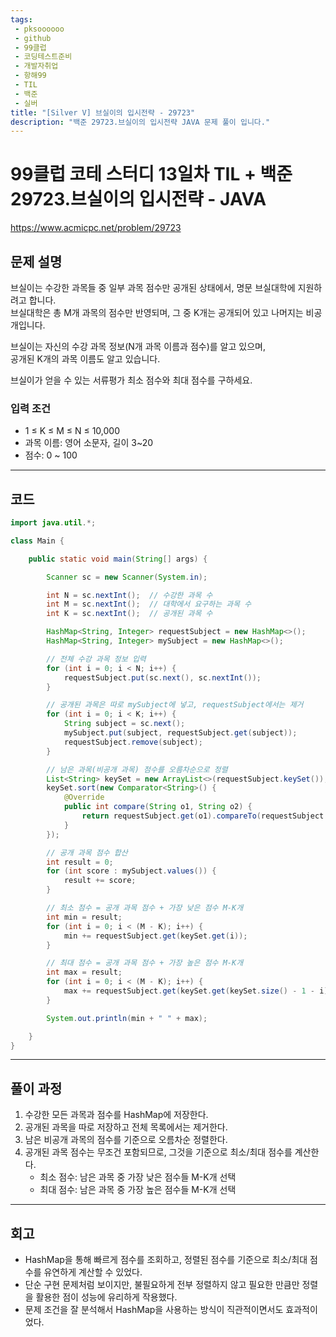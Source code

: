 ```yaml
---
tags: 
 - pksoooooo
 - github 
 - 99클럽 
 - 코딩테스트준비 
 - 개발자취업 
 - 항해99
 - TIL
 - 백준
 - 실버
title: "[Silver V] 브실이의 입시전략 - 29723"
description: "백준 29723.브실이의 입시전략 JAVA 문제 풀이 입니다."
---
```


# 99클럽 코테 스터디 13일차 TIL + 백준 29723.브실이의 입시전략 - JAVA

https://www.acmicpc.net/problem/29723

## 문제 설명

브실이는 수강한 과목들 중 일부 과목 점수만 공개된 상태에서, 명문 브실대학에 지원하려고 합니다.  
브실대학은 총 M개 과목의 점수만 반영되며, 그 중 K개는 공개되어 있고 나머지는 비공개입니다.

브실이는 자신의 수강 과목 정보(N개 과목 이름과 점수)를 알고 있으며,  
공개된 K개의 과목 이름도 알고 있습니다.

브실이가 얻을 수 있는 서류평가 최소 점수와 최대 점수를 구하세요.

### 입력 조건
- 1 ≤ K ≤ M ≤ N ≤ 10,000  
- 과목 이름: 영어 소문자, 길이 3~20  
- 점수: 0 ~ 100

---

## 코드

```java
import java.util.*;

class Main {

    public static void main(String[] args) {

        Scanner sc = new Scanner(System.in);

        int N = sc.nextInt();  // 수강한 과목 수
        int M = sc.nextInt();  // 대학에서 요구하는 과목 수
        int K = sc.nextInt();  // 공개된 과목 수

        HashMap<String, Integer> requestSubject = new HashMap<>();
        HashMap<String, Integer> mySubject = new HashMap<>();

        // 전체 수강 과목 정보 입력
        for (int i = 0; i < N; i++) {
            requestSubject.put(sc.next(), sc.nextInt());
        }

        // 공개된 과목은 따로 mySubject에 넣고, requestSubject에서는 제거
        for (int i = 0; i < K; i++) {
            String subject = sc.next();
            mySubject.put(subject, requestSubject.get(subject));
            requestSubject.remove(subject);
        }

        // 남은 과목(비공개 과목) 점수를 오름차순으로 정렬
        List<String> keySet = new ArrayList<>(requestSubject.keySet());
        keySet.sort(new Comparator<String>() {
            @Override
            public int compare(String o1, String o2) {
                return requestSubject.get(o1).compareTo(requestSubject.get(o2));
            }
        });

        // 공개 과목 점수 합산
        int result = 0;
        for (int score : mySubject.values()) {
            result += score;
        }

        // 최소 점수 = 공개 과목 점수 + 가장 낮은 점수 M-K개
        int min = result;
        for (int i = 0; i < (M - K); i++) {
            min += requestSubject.get(keySet.get(i));
        }

        // 최대 점수 = 공개 과목 점수 + 가장 높은 점수 M-K개
        int max = result;
        for (int i = 0; i < (M - K); i++) {
            max += requestSubject.get(keySet.get(keySet.size() - 1 - i));
        }

        System.out.println(min + " " + max);

    }
}
```

---

## 풀이 과정
1. 수강한 모든 과목과 점수를 HashMap에 저장한다.
2. 공개된 과목을 따로 저장하고 전체 목록에서는 제거한다.
3. 남은 비공개 과목의 점수를 기준으로 오름차순 정렬한다.
4. 공개된 과목 점수는 무조건 포함되므로, 그것을 기준으로 최소/최대 점수를 계산한다.
   - 최소 점수: 남은 과목 중 가장 낮은 점수들 M-K개 선택
   - 최대 점수: 남은 과목 중 가장 높은 점수들 M-K개 선택

---

## 회고
- HashMap을 통해 빠르게 점수를 조회하고, 정렬된 점수를 기준으로 최소/최대 점수를 유연하게 계산할 수 있었다.
- 단순 구현 문제처럼 보이지만, 불필요하게 전부 정렬하지 않고 필요한 만큼만 정렬을 활용한 점이 성능에 유리하게 작용했다.
- 문제 조건을 잘 분석해서 HashMap을 사용하는 방식이 직관적이면서도 효과적이었다.

